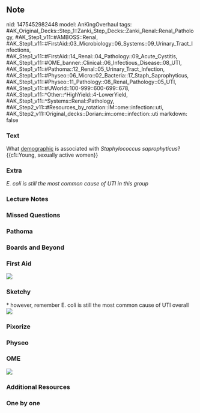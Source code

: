 ## Note
nid: 1475452982448
model: AnKingOverhaul
tags: #AK_Original_Decks::Step_1::Zanki_Step_Decks::Zanki_Renal::Renal_Pathology, #AK_Step1_v11::#AMBOSS::Renal, #AK_Step1_v11::#FirstAid::03_Microbiology::06_Systems::09_Urinary_Tract_Infections, #AK_Step1_v11::#FirstAid::14_Renal::04_Pathology::09_Acute_Cystitis, #AK_Step1_v11::#OME_banner::Clinical::06_Infectious_Disease::08_UTI, #AK_Step1_v11::#Pathoma::12_Renal::05_Urinary_Tract_Infection, #AK_Step1_v11::#Physeo::06_Micro::02_Bacteria::17_Staph_Saprophyticus, #AK_Step1_v11::#Physeo::11_Pathology::08_Renal_Pathology::05_UTI, #AK_Step1_v11::#UWorld::100-999::600-699::678, #AK_Step1_v11::^Other::^HighYield::4-LowerYield, #AK_Step1_v11::^Systems::Renal::Pathology, #AK_Step2_v11::#Resources_by_rotation::IM::ome::infection::uti, #AK_Step2_v11::Original_decks::Dorian::im::ome::infection::uti
markdown: false

### Text
<div>
  What <u>demographic</u> is associated with <i>Staphylococcus
  saprophyticus</i>?
</div>
<div>
  {{c1::Young, sexually active women}}
</div>

### Extra
<i>E. coli is still the most common cause of UTI in this group</i>

### Lecture Notes


### Missed Questions


### Pathoma


### Boards and Beyond


### First Aid
<img src="tmpetxrIx.png">

### Sketchy
<div>
  * however, remember E. coli is still the most common cause of UTI
  overall
</div><img src=
"Screen%20Shot%202019-12-05%20at%202.12.06%20PM.png">

### Pixorize


### Physeo


### OME
<div class="ome-widget">
  <a href=
  "https://onlinemeded.org/spa/infectious-disease/uti/acquire?ref=anki">
  <img src="_OME_AnkiFlashcards_Lesson_1.png"></a>
</div>

### Additional Resources


### One by one

